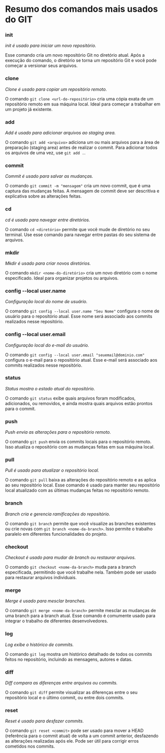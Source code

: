 # Resumo dos comandos mais usados do GIT

### init
*init é usado para iniciar um novo repositório.*

Esse comando cria um novo repositório Git no diretório atual. Após a execução do comando, o diretório se torna um repositório Git e você pode começar a versionar seus arquivos.

### clone
*Clone é usado para copiar um repositório remoto.*

O comando `git clone <url-do-repositório>` cria uma cópia exata de um repositório remoto em sua máquina local. Ideal para começar a trabalhar em um projeto já existente.

### add
*Add é usado para adicionar arquivos ao staging area.*

O comando `git add <arquivo>` adiciona um ou mais arquivos para a área de preparação (staging area) antes de realizar o commit. Para adicionar todos os arquivos de uma vez, use `git add .`.

### commit
*Commit é usado para salvar as mudanças.*

O comando `git commit -m "mensagem"` cria um novo commit, que é uma captura das mudanças feitas. A mensagem de commit deve ser descritiva e explicativa sobre as alterações feitas.

### cd
*cd é usado para navegar entre diretórios.*

O comando `cd <diretório>` permite que você mude de diretório no seu terminal. Use esse comando para navegar entre pastas do seu sistema de arquivos.

### mkdir
*Mkdir é usado para criar novos diretórios.*

O comando `mkdir <nome-do-diretório>` cria um novo diretório com o nome especificado. Ideal para organizar projetos ou arquivos.

### config --local user.name
*Configuração local do nome de usuário.*

O comando `git config --local user.name "Seu Nome"` configura o nome de usuário para o repositório atual. Esse nome será associado aos commits realizados nesse repositório.

### config --local user.email
*Configuração local do e-mail do usuário.*

O comando `git config --local user.email "seuemail@dominio.com"` configura o e-mail para o repositório atual. Esse e-mail será associado aos commits realizados nesse repositório.

### status
*Status mostra o estado atual do repositório.*

O comando `git status` exibe quais arquivos foram modificados, adicionados, ou removidos, e ainda mostra quais arquivos estão prontos para o commit.

### push
*Push envia as alterações para o repositório remoto.*

O comando `git push` envia os commits locais para o repositório remoto. Isso atualiza o repositório com as mudanças feitas em sua máquina local.

### pull
*Pull é usado para atualizar o repositório local.*

O comando `git pull` baixa as alterações do repositório remoto e as aplica ao seu repositório local. Esse comando é usado para manter seu repositório local atualizado com as últimas mudanças feitas no repositório remoto.

### branch
*Branch cria e gerencia ramificações do repositório.*

O comando `git branch` permite que você visualize as branches existentes ou crie novas com `git branch <nome-da-branch>`. Isso permite o trabalho paralelo em diferentes funcionalidades do projeto.

### checkout
*Checkout é usado para mudar de branch ou restaurar arquivos.*

O comando `git checkout <nome-da-branch>` muda para a branch especificada, permitindo que você trabalhe nela. Também pode ser usado para restaurar arquivos individuais.

### merge
*Merge é usado para mesclar branches.*

O comando `git merge <nome-da-branch>` permite mesclar as mudanças de uma branch para a branch atual. Esse comando é comumente usado para integrar o trabalho de diferentes desenvolvedores.

### log
*Log exibe o histórico de commits.*

O comando `git log` mostra um histórico detalhado de todos os commits feitos no repositório, incluindo as mensagens, autores e datas.

### diff
*Diff compara as diferenças entre arquivos ou commits.*

O comando `git diff` permite visualizar as diferenças entre o seu repositório local e o último commit, ou entre dois commits.

### reset
*Reset é usado para desfazer commits.*

O comando `git reset <commit>` pode ser usado para mover a HEAD (referência para o commit atual) de volta a um commit anterior, desfazendo as alterações realizadas após ele. Pode ser útil para corrigir erros cometidos nos commits.
